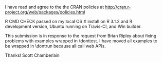 I have read and agree to the the CRAN policies at http://cran.r-project.org/web/packages/policies.html

R CMD CHECK passed on my local OS X install on R 3.1.2 and R development 
version, Ubuntu running on Travis-CI, and Win builder.

This submission is in response to the request from Brian Ripley about 
fixing problems with examples wrapped in \donttest. I have moved all
examples to be wrapped in \dontrun because all call web APIs.

Thanks! Scott Chamberlain
